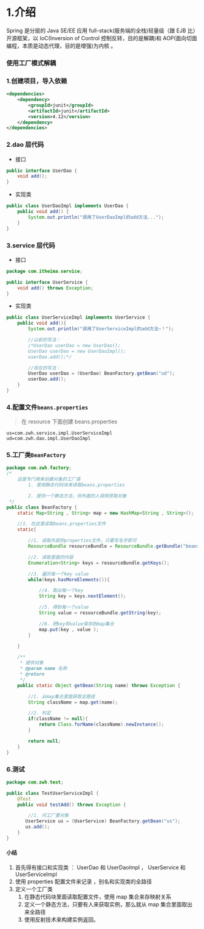# 1.介绍

Spring 是分层的 Java SE/EE 应用 full-stack(服务端的全栈)轻量级（跟 EJB 比）开源框架，以 IoC(Inversion of Control 控制反转，目的是解耦)和 AOP(面向切面编程，本质是动态代理，目的是增强)为内核 。

### 使用工厂模式解耦

### 1.创建项目，导入依赖

```xml
<dependencies>
    <dependency>
        <groupId>junit</groupId>
        <artifactId>junit</artifactId>
        <version>4.12</version>
    </dependency>
</dependencies>
```

### 2.dao 层代码

- 接口

```java
public interface UserDao {
    void add();
}
```

- 实现类

```java
public class UserDaoImpl implements UserDao {
    public void add() {
        System.out.println("调用了UserDaoImpl的add方法...");
    }
}
```

### 3.service 层代码

- 接口

```java
package com.itheima.service;

public interface UserService {
    void add() throws Exception;
}
```

- 实现类

```java
public class UserServiceImpl implements UserService {
    public void add(){
        System.out.println("调用了UserServiceImpl的add方法~！");

        //以前的写法：
        /*UserDao userDao = new UserDao();
        UserDao userDao = new UserDaoImpl();
        userDao.add();*/

        //现在的写法：
        UserDao userDao = (UserDao) BeanFactory.getBean("ud");
        userDao.add();
    }
}
```

### 4.配置文件`beans.properties`

> 在 resource 下面创建 beans.properties

```properties
us=com.zwh.service.impl.UserServiceImpl
ud=com.zwh.dao.impl.UserDaoImpl
```

### 5.工厂类`BeanFactory`

```java
package com.zwh.factory;
/*
    这是专门用来创建对象的工厂类
        1. 使用静态代码块来读取beans.properties

        2. 提供一个静态方法，供外面的人调用获取对象
 */
public class BeanFactory {
    static Map<String , String> map = new HashMap<String , String>();

    //1. 在这里读取beans.properties文件
    static{

        //1. 读取外部的properties文件，只要写名字即可
        ResourceBundle resourceBundle = ResourceBundle.getBundle("beans");

        //2. 读取里面的内容
        Enumeration<String> keys = resourceBundle.getKeys();

        //3. 遍历每一个key value
        while(keys.hasMoreElements()){

            //4. 取出每一个key
            String key = keys.nextElement();

            //5. 得到每一个value
            String value = resourceBundle.getString(key);

            //6. 把key和value保存到map集合
            map.put(key , value );
        }

    }

    /**
     * 提供对象
     * @param name 名称
     * @return
     */
    public static Object getBean(String name) throws Exception {

        //1. 从map集合里面获取全路径
        String className = map.get(name);

        //2. 判定
        if(className != null){
            return Class.forName(className).newInstance();
        }

        return null;
    }
}
```

### 6.测试

```java
package com.zwh.test;

public class TestUserServiceImpl {
    @Test
    public void testAdd() throws Exception {

        //1. 问工厂要对象
       UserService us = (UserService) BeanFactory.getBean("us");
       us.add();
    }
}
```

#### 小结

1. 首先得有接口和实现类 ： UserDao 和 UserDaoImpl ， UserService 和 UserServiceImpl
2. 使用 properties 配置文件来记录 ，别名和实现类的全路径
3. 定义一个工厂类
   1. 在静态代码块里面读取配置文件，使用 map 集合来存映射关系
   2. 定义一个静态方法，只要有人来获取实例，那么就从 map 集合里面取出来全路径
   3. 使用反射技术来构建实例返回。
